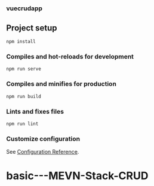 # <h3>vuecrudapp</h3> 

## Project setup 
``` 
npm install 
``` 

### Compiles and hot-reloads for development 
```
npm run serve 
``` 

### Compiles and minifies for production 
``` 
npm run build 
``` 

### Lints and fixes files
``` 
npm run lint
``` 

### Customize configuration 
See [Configuration Reference](https://cli.vuejs.org/config/). 
# basic---MEVN-Stack-CRUD
